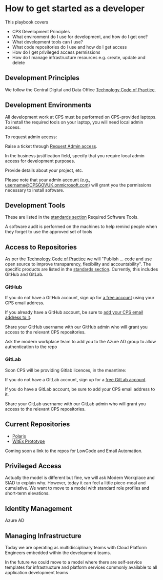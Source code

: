 # How to get started as a developer

This playbook covers

* CPS Development Principles
* What environment do I use for development, and how do I get one?
* What development tools can I use?
* What code repositories do I use and how do I get access
* How do I get privileged access permissions
* How do I manage infrastructure resources e.g. create, update and delete

## Development Principles

We follow the Central Digital and Data Office [Technology Code of Practice](https://www.gov.uk/guidance/the-technology-code-of-practice#be-open-and-use-open-source).

## Development Environments

All development work at CPS must be performed on CPS-provided laptops. To install the required tools on your laptop, you
will need local admin access.

To request admin access:

Raise a ticket through [Request Admin access](https://cpsprod1.service-now.com/esc?id=sc_cat_item&table=sc_cat_item&sys_id=47594fa61b861510729e42a7b04bcbb1).

In the business justification field, specify that you require local admin access for development purposes. 

Provide details about your project, etc.

Please note that your admin account (e.g., username@CPSGOVUK.onmicrosoft.com) will grant you the permissions necessary 
to install software.

## Development Tools

These are listed in the [standards section](../../standards/archtecture/Accepted-Software/code-development.md)
Required Software Tools.

A software audit is performed on the machines to help remind people when they forget to use the approved set of tools

## Access to Repositories

As per the [Technology Code of Practice](https://www.gov.uk/guidance/the-technology-code-of-practice#be-open-and-use-open-source) 
we will "Publish ... code and use open source to improve transparency, flexibility and accountability". The specific 
products are listed in the [standards section](../../standards/archtecture/Accepted-Software/code-development.md). 
Currently, this includes GitHub and GitLab.

### GitHub

If you do not have a GitHub account, sign up for [a free account](https://github.com/signup) using your CPS email 
address.

If you already have a GitHub account, be sure to [add your CPS email address to it](https://docs.github.com/en/account-and-profile/setting-up-and-managing-your-personal-account-on-github/managing-email-preferences/adding-an-email-address-to-your-github-account).

Share your GitHub username with our GitHub admin who will grant you access to the relevant CPS repositories.

Ask the modern workplace team to add you to the Azure AD group to allow authentication to the repo

### GitLab

Soon CPS will be providing Gitlab licences, in the meantime:

If you do not have a GitLab account, sign up for a [free GitLab account](https://gitlab.com/users/sign_up).

If you do have a GitLab account, be sure to add your CPS email address to it.

Share your GitLab username with our GitLab admin who will grant you access to the relevant CPS repositories.

## Current Repositories

* [Polaris](https://github.com/CPS-Innovation/Polaris)
* [WitEx Prototype](https://github.com/CPS-Innovation/witexprototype)

Coming soon a link to the repos for LowCode and Email Automation.


## Privileged Access

Actually the model is different but fine, we will ask Modern Workplace and SIAD to explain why. However, today it can
feel a little  piece-meal and cumulative. We want to move to a model with standard role profiles and short-term
elevations.

## Identity Management

Azure AD

## Managing Infrastructure

Today we are operating as multidisciplinary teams with Cloud Platform Engineers embedded within the development teams.

In the future we could move to a model where there are self-service templates for infrastructure and platform services 
commonly available to all application development teams
